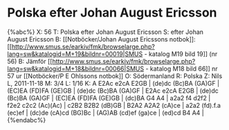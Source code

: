 # Polska efter Johan August Ericsson

{%abc%}
X: 56
T: Polska efter Johan August Ericsson
S: efter Johan August Ericsson
B: [[Notböcker/Johan August Ericssons notbok]]: [[http://www.smus.se/earkiv/fmk/browselarge.php?lang=sw&katalogid=M+19&bildnr=00019|SMUS - katalog M19 bild 19]] (nr 56)
B: Jämför [[http://www.smus.se/earkiv/fmk/browselarge.php?lang=sw&katalogid=M+18&bildnr=00066|SMUS - katalog M18 bild 66]] nr 57 ur [[Notböcker/P E Ohlssons notbok]]
O: Södermanland
R: Polska
Z: Nils L, 2011-11-18
M: 3/4
L: 1/16
K: A
E2Ac e2cA E2GB | (de)dc (Bc)BA (GA)GF | (EC)EA (FD)FA (GE)GB | (de)dc (Bc)BA (GA)GF |
E2Ac e2cA E2GB | (de)dc (Bc)BA (GA)GF | (EC)EA (FD)FA (GE)GB | (dc)BA G4 A4 |
a2a2 f4 d2f2 | f2e2 c2c2 (Ac)(Ac) | c2B2 B2B2 (dB)GB | B2A2 A2A2 (cA)ce |
a2a2 (fd).f.a (ec)ef | (dc)de (cA)cd (BG)Bc | (AG)AB (cd)ef (ga)ce | (ed)cd B4 A4 |
{%endabc%}
